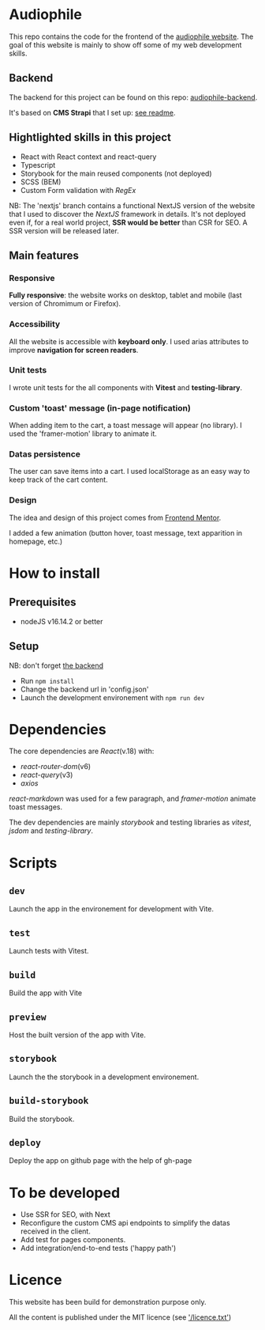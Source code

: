# Audiophile

This repo contains the code for the frontend of the [audiophile website](https://audiophile-frontend-eta.vercel.app/).
The goal of this website is mainly to show off some of my web development skills.

## Backend

The backend for this project can be found on this repo: [audiophile-backend](https://github.com/WandoCode/audiophile-backend).

It's based on **CMS Strapi** that I set up: [see readme](https://github.com/WandoCode/audiophile-backend).

## Hightlighted skills in this project

- React with React context and react-query
- Typescript
- Storybook for the main reused components (not deployed)
- SCSS (BEM)
- Custom Form validation with _RegEx_

NB: The 'nextjs' branch contains a functional NextJS version of the website that I used to discover the _NextJS_ framework in details. It's not deployed even if, for a real world project, **SSR would be better** than CSR for SEO. A SSR version will be released later.

## Main features

### Responsive

**Fully responsive**: the website works on desktop, tablet and mobile (last version of Chromimum or Firefox).

### Accessibility

All the website is accessible with **keyboard only**.
I used arias attributes to improve **navigation for screen readers**.

### Unit tests

I wrote unit tests for the all components with **Vitest** and **testing-library**.

### Custom 'toast' message (in-page notification)

When adding item to the cart, a toast message will appear (no library).
I used the 'framer-motion' library to animate it.

### Datas persistence

The user can save items into a cart. I used localStorage as an easy way to keep track of the cart content.

### Design

The idea and design of this project comes from [Frontend Mentor](https://www.frontendmentor.io/profile/Wandole).

I added a few animation (button hover, toast message, text apparition in homepage, etc.)

# How to install

## Prerequisites

- nodeJS v16.14.2 or better

## Setup

NB: don't forget [the backend](https://github.com/WandoCode/audiophile-backend)

- Run `npm install`
- Change the backend url in 'config.json'
- Launch the development environement with `npm run dev`

# Dependencies

The core dependencies are _React_(v.18) with:

- _react-router-dom_(v6)
- _react-query_(v3)
- _axios_

_react-markdown_ was used for a few paragraph, and _framer-motion_ animate toast messages.

The dev dependencies are mainly _storybook_ and testing libraries as _vitest_, _jsdom_ and _testing-library_.

# Scripts

## `dev`

Launch the app in the environement for development with Vite.

## `test`

Launch tests with Vitest.

## `build`

Build the app with Vite

## `preview`

Host the built version of the app with Vite.

## `storybook`

Launch the the storybook in a development environement.

## `build-storybook`

Build the storybook.

## `deploy`

Deploy the app on github page with the help of gh-page

# To be developed

- Use SSR for SEO, with Next
- Reconfigure the custom CMS api endpoints to simplify the datas received in the client.
- Add test for pages components.
- Add integration/end-to-end tests ('happy path')

# Licence

This website has been build for demonstration purpose only.

All the content is published under the MIT licence (see ['/licence.txt'](https://github.com/WandoCode/audiophile-frontend/blob/main/licence.txt))
